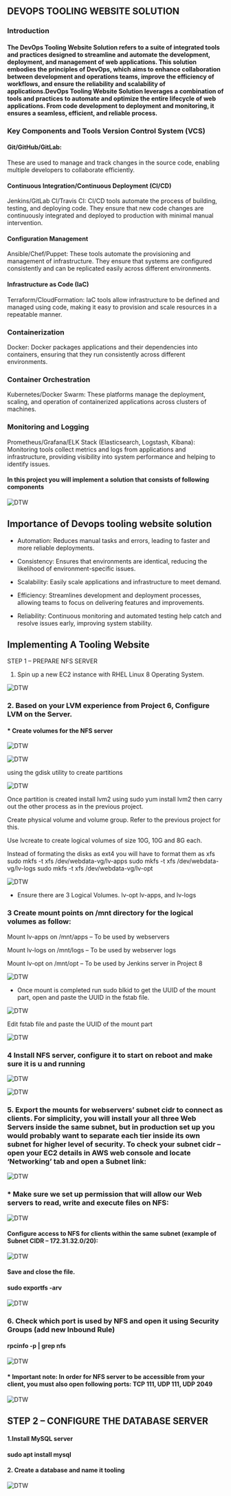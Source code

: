 
##  DEVOPS TOOLING WEBSITE SOLUTION
###   Introduction

#### The DevOps Tooling Website Solution refers to a suite of integrated tools and practices designed to streamline and automate the development, deployment, and management of web applications. This solution embodies the principles of DevOps, which aims to enhance collaboration between development and operations teams, improve the efficiency of workflows, and ensure the reliability and scalability of applications.DevOps Tooling Website Solution leverages a combination of tools and practices to automate and optimize the entire lifecycle of web applications. From code development to deployment and monitoring, it ensures a seamless, efficient, and reliable process.

###    Key Components and Tools Version Control System (VCS)

####  Git/GitHub/GitLab: 
These are used to manage and track changes in the source code, enabling multiple developers to collaborate efficiently.

####  Continuous Integration/Continuous Deployment (CI/CD)

Jenkins/GitLab CI/Travis CI: CI/CD tools automate the process of building, testing, and deploying code. They ensure that new code changes are continuously integrated and deployed to production with minimal manual intervention.

####  Configuration Management

Ansible/Chef/Puppet: These tools automate the provisioning and management of infrastructure. They ensure that systems are configured consistently and can be replicated easily across different environments.

####  Infrastructure as Code (IaC)

Terraform/CloudFormation: IaC tools allow infrastructure to be defined and managed using code, making it easy to provision and scale resources in a repeatable manner.

###  Containerization

Docker: Docker packages applications and their dependencies into containers, ensuring that they run consistently across different environments.

###  Container Orchestration

Kubernetes/Docker Swarm: These platforms manage the deployment, scaling, and operation of containerized applications across clusters of machines.

### Monitoring and Logging

Prometheus/Grafana/ELK Stack (Elasticsearch, Logstash, Kibana): Monitoring tools collect metrics and logs from applications and infrastructure, providing visibility into system performance and helping to identify issues.

####   In this project you will implement a solution that consists of following components

![DTW](<IMAGES/001.png>)

##  Importance of Devops tooling website solution
* Automation: Reduces manual tasks and errors, leading to faster and more reliable deployments.

* Consistency: Ensures that environments are identical, reducing the likelihood of environment-specific issues.

* Scalability: Easily scale applications and infrastructure to meet demand.

* Efficiency: Streamlines development and deployment processes, allowing teams to focus on delivering features and improvements.

* Reliability: Continuous monitoring and automated testing help catch and resolve issues early, improving system stability.

## Implementing A Tooling Website
STEP 1 – PREPARE NFS SERVER

1. Spin up a new EC2 instance with RHEL Linux 8 Operating System.

![DTW](<IMAGES/002.png>)

###  2. Based on your LVM experience from Project 6, Configure LVM on the Server.
####  * Create volumes for the NFS server

![DTW](<IMAGES/003.png>)

![DTW](<IMAGES/004.png>)

using the gdisk utility to create partitions

![DTW](<IMAGES/005.png>)

Once partition is created install lvm2 using sudo yum install lvm2 then carry out the other process as in the previous project.

Create physical volume and volume group. Refer to the previous project for this.

Use lvcreate to create logical volumes of size 10G, 10G and 8G each.

Instead of formating the disks as ext4 you will have to format them as xfs sudo mkfs -t xfs /dev/webdata-vg/lv-apps sudo mkfs -t xfs /dev/webdata-vg/lv-logs sudo mkfs -t xfs /dev/webdata-vg/lv-opt

![DTW](<IMAGES/006.png>)

* Ensure there are 3 Logical Volumes. lv-opt lv-apps, and lv-logs
###   3 Create mount points on /mnt directory for the logical volumes as follow:
Mount lv-apps on /mnt/apps – To be used by webservers

Mount lv-logs on /mnt/logs – To be used by webserver logs

Mount lv-opt on /mnt/opt – To be used by Jenkins server in Project 8

![DTW](<IMAGES/007.png>)

* Once mount is completed run sudo blkid to get the UUID of the mount part, open and paste the UUID in the fstab file.

![DTW](<IMAGES/008.png>)

Edit fstab file and paste the UUID of the mount part

![DTW](<IMAGES/009.png>)

###   4 Install NFS server, configure it to start on reboot and make sure it is u and running

![DTW](<IMAGES/010.png>)

![DTW](<IMAGES/011.png>)

###   5. Export the mounts for webservers’ subnet cidr to connect as clients. For simplicity, you will install your all three Web Servers inside the same subnet, but in production set up you would probably want to separate each tier inside its own subnet for higher level of security. To check your subnet cidr – open your EC2 details in AWS web console and locate ‘Networking’ tab and open a Subnet link:

![DTW](<IMAGES/012.png>)

###   *  Make sure we set up permission that will allow our Web servers to read, write and execute files on NFS:

 ![DTW](<IMAGES/013.png>)

 ####    Configure access to NFS for clients within the same subnet (example of Subnet CIDR – 172.31.32.0/20):

 ![DTW](<IMAGES/014.png>)

 ####  Save and close the file.

 ####    sudo exportfs -arv

 ![DTW](<IMAGES/015.png>)

### 6. Check which port is used by NFS and open it using Security Groups (add new Inbound Rule)
#### rpcinfo -p | grep nfs

![DTW](<IMAGES/016.png>)

####  * Important note: In order for NFS server to be accessible from your client, you must also open following ports: TCP 111, UDP 111, UDP 2049

![DTW](<IMAGES/017.png>)

##  STEP 2 – CONFIGURE THE DATABASE SERVER

#### 1.Install MySQL server
####  sudo apt install mysql

####  2. Create a database and name it tooling

![DTW](<IMAGES/018.png>)

